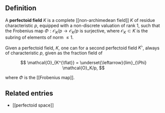 ## Definition

A **perfectoid field** $K$ is a complete [[non-archimedean field]] $K$ of residue characteristic $p$, equipped with a non-discrete valuation of rank 1, such that the Frobenius map $\Phi: \mathcal{O}_K/p \to \mathcal{O}_K/p$ is surjective, where $\mathcal{O}_K \subset K$ is the subring of elements of norm $\leq 1$.

Given a perfectoid field, $K$, one can for a second perfectoid field $K^{\flat}$, always of characteristic $p$, given as the fraction field of 

$$
\mathcal{O}_{K^{\flat}} = \underset{\leftarrow}{lim}_{\Phi} \mathcal{O}_K/p,
$$

where $\Phi$ is the [[Frobenius map]].

## Related entries

* [[perfectoid space]]